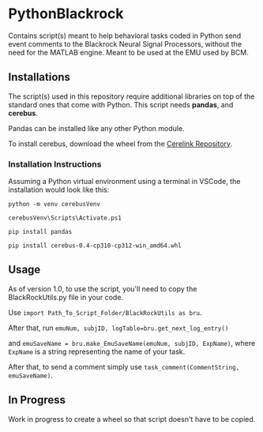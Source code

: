 # PythonBlackrock
Contains script(s) meant to help behavioral tasks coded in Python send event comments to the Blackrock Neural Signal Processors, without the need for the MATLAB engine.
Meant to be used at the EMU used by BCM.


## Installations
The script(s) used in this repository require additional libraries on top of the standard ones that come with Python. This script needs **pandas**, and **cerebus**.

Pandas can be installed like any other Python module.

To install cerebus, download the wheel from the [Cerelink Repository](https://github.com/CerebusOSS/CereLink/releases).

### Installation Instructions
Assuming a Python virtual environment using a terminal in VSCode, the installation would look like this:

`python -m venv cerebusVenv`

`cerebusVenv\Scripts\Activate.ps1`

`pip install pandas`

`pip install cerebus-0.4-cp310-cp312-win_amd64.whl`

## Usage
As of version 1.0, to use the script, you'll need to copy the BlackRockUtils.py file in your code.

Use `import Path_To_Script_Folder/BlackRockUtils as bru`. 

After that, run `emuNum, subjID, logTable=bru.get_next_log_entry()`

and `emuSaveName = bru.make_EmuSaveName(emuNum, subjID, ExpName)`, where `ExpName` is a string representing the name of your task.

After that, to send a comment simply use `task_comment(CommentString, emuSaveName)`.

## In Progress
Work in progress to create a wheel so that script doesn't have to be copied.
